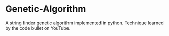 # Genetic-Algorithm
A string finder genetic algorithm implemented in python. Technique learned by the code bullet on YouTube. 
